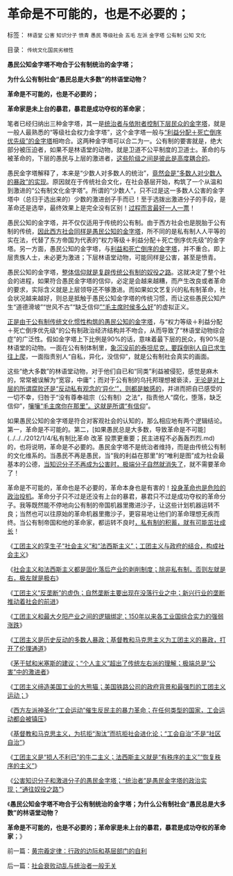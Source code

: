# 革命是不可能的，也是不必要的；

标签： `林语堂` `公害` `知识分子` `愤青` `愚民` `等级社会` `五毛` `左派` `金字塔` `公有制` `公知` `文化` 

目录： `传统文化国民劣根性`

**愚民公知金字塔不吻合于公有制统治的金字塔；**

**为什么公有制社会“愚民总是大多数”的林语堂动物？**

**革命是不可能的，也是不必要的；**

**革命家是未上台的暴君，暴君是成功夺权的革命家**；

笔者已经归纳出三种金字塔，其一是[统治者与依附者控制下层民众的金字塔](../../../2010/12/2/马克思阶级斗争观点和社会政治模型.md)，就是一般人最熟悉的“等级社会权力金字塔”，这个金字塔一般与[“利益分配＋死亡倒序优先级”的金字塔](../../../2012/5/15/“统一大同”的社会就是衰落前的颠峰；.md)相吻合。这两种金字塔可以合二为一。公有制的要害就是，绝大部分被压迫者，如果不是林语堂的动物，就是卫道不公平制度的卫道士。革命的与被革命的，下层的愚民与上层的激进者，[这些阶级之间是彼此是高度耦合的](../../../2012/4/9/被残杀的亲人，被灭绝的人性.md)。

愚民金字塔解释了，本来是“少数人对多数人的统治”，[竟然会是“多数人对少数人的暴政”的实现](../../../2010/3/3/“少数服从多数”是反人权反民主的专治之源.md)。原因就在于传统社会文化，在社会基层开始，构筑了一个从温和到激进的“公有制文化金字塔”。所谓的“少数人”，只不过是这一多数人公害的金字塔中（总归于选出来的）少数的激进刽子手而已！至于选拨出激进分子的手段，是革命还是选举，最终效果上是完全没有区别！[过程而言最好一人一票](../../../2012/3/30/“一人一票”的多数人暴政和“一人一枪”的自治.md)！

愚民公知的金字塔，并不仅仅适用于传统的公有制。由于西方社会也是脱胎于公有制的传统，[因此西方社会同样是愚民公知的金字塔](../../../2012/5/30/苏联的崩溃不是悲剧；苏联本身就是悲剧；.md)，所不同的是私有制人人平等的实在法，代替了东方帝国为代表的“权力等级＋利益分配＋死亡倒序优先级”的金字塔。另一方面，愚民公知的金字塔，与[利益和死亡倒序的金字塔](../../../2012/5/16/公有制金字塔模型和张五常的经济学.md)，并不重合。即上层贵族人士，未必更为激进；下层林语堂动物，可能同样是公害，甚至是愤青。

愚民公知的金字塔，[整体信仰就是复辟传统公有制的奴役之路](../../../2011/12/8/中世纪道德经济学的通往奴役之路.md)。这就决定了整个社会的进程，如果符合愚民金字塔的信仰，必定是会越来越糟，而产生改良或者革命的要求，实际含义就是上层领导还不够激进。而如果如文艺复兴的私有制革命，社会状况越来越好，则总是抵触于愚民公知金字塔的传统习惯，而让这些愚民公知产生“道德滑坡”“世风不古”“缺乏信仰[”“毛主席时侯多么好](../../../2010/11/30/孔庆东老师玩政治是举重若轻啊.md)”的虚拟正义。

[正是由于公有制传统文化惯性构筑的愚民公知的金字塔](../../../2011/10/3/欧洲传统的愚昧反动，诺贝尔经济学奖的学术权威！.md)，与“权力等级＋利益分配＋死亡倒序优先级”的公有制政治经济结构并不吻合，从而导致了“林语堂动物综合症”的广泛性。假如金字塔上下比例是90%的话，意味着最下层的民众，有90%是林语堂的动物。一面在公有制体制里，[象沉没前的泰坦尼克，要踩倒别人自已求生往上爬](../../../2012/5/17/高考国考教育体系培养选拨的不是人才.md)，一面指责别人“自私，异化，没信仰”，就是公有制社会真实的画面。

这些“绝大多数”的林语堂动物，对于他们自已和“同类”利益被侵犯，感觉是麻木的，常常被误解为“宽容，中庸”；而对于公有制的乌托邦理想被亵渎，[无论是对上层的所谓腐败还是“反动私有观念的‘异化’”，则都是敏感的](../../../2010/2/25/痛恨腐败反腐败，皇帝不急太监急.md)，并进而把自已感受的一切不幸，归咎于“没有尊奉祖宗（公有制）之法”，指责他人“腐化，堕落，缺乏信仰”，[嚷嚷“毛主席你在那里”。这就是所谓“有信仰](../../../2012/1/2/愚民三步曲和三层次的愚民：“文过饰非，虚拟正义，以邻为壑”.md)”。

如果愚民公知的金字塔是符合对客观社会的认知的，那么相应地有两个逻辑结论。第一，革命是不可能的。第二，[如果愚民总是大多数，导致革命是不可能](../../../2012/1/4/私有制比革命 改革 投票更重要；民主进程不必轰轰烈烈.md)的，也将说明，革命是不必要的。愚民金字塔不是统治者维持，而是由传统公有制的文化维系的。当愚民不再是愚民，当“我的利益在那里”的“唯利是图”成为社会最基本的公德，[当知识分子不再成为公害时，极端分子自然就消失了](../../../2012/6/5/茅于轼和米塞斯的建议；“极端”总是“公害”中的激进者；.md)，就不需要革命了！

革命是不可能的，革命也是不必要的，革命本身也是有害的！[投身革命也是危险的政治投机](../../../2010/5/14/唯恐天下不乱的革命家.md)。革命分子只不过是还没有上台的暴君，暴君只不过是成功夺权的革命分子。我等既然能不停地向公有制的帝国机器里撒进沙子，让这些计划机器运转不良；当然也可以往原始的革命机器里撒沙子，更容易地让他们的革命理想无疾而终。当公有制帝国和他的革命家，都运转不良时[，私有制的积蓄，就有可能茁壮成长](../../../2011/10/29/混淆（文化　Vs&nbsp;传统文化）的决定论，掩盖了（私有制＝民主）.md)！

《[工团主义的孪生子“社会主义”和“法西斯主义”；工团主义与政府的结合，构成社会主义](../../../2012/6/3/工团主义的孪生子“社会主义”和“法西斯主义”.md)》

《[社会主义和法西斯主义都是固化落后产业的剥削制度；除非私有制，否则左就是右，极左就是极右](../../../2012/6/3/社会主义的“产权人缺失”和法西斯主义.md)》

《[工团主义“反垄断”的虚伪；自然垄断主要出现在没落行业之中；新兴行业的垄断推动着社会的前进](../../../2012/6/4/工团主义“反垄断”的虚伪.md)》

《[工团主义和最大夕阳产业之间的逻辑绑定；150年以来各工业国综合实力的强弱涨跌](../../../2012/6/4/法西斯主义在德意日轴心国的合理性.md)》

《[工团主义是历史反动的多数人暴政；基督教和马克思主义为工团主义的暴政，打开了伦理通道](../../../2012/6/4/工团主义是历史反动的多数人暴政.md)》

《[茅于轼和米塞斯的建议；“个人主义”超出了传统左右派的理解；极端总是“公害”中的激进者](../../../2012/6/5/茅于轼和米塞斯的建议；“极端”总是“公害”中的激进者；.md)》

《[工团主义缔造美国工业的大熊猫；美国铁路公司的政府背景和最强烈的工团主义运动；](../../../2012/6/5/工团主义缔造美国工业的大熊猫.md)》

《[西方左派神圣化“工会运动”催生反民主的暴力革命；在任何类型的国家，工会运动都会被镇压](../../../2012/6/5/法西斯主义“杯酒释工权”,政府代行工会职能.md)》

《[基督教和马克思主义，为抗拒“淘汰”而抗拒社会进化论；“工会自治”不是“社区自治”](../../../2012/6/6/汪洋同志的“工会选举”不是“社区自治”.md)》

《[工团主义是“损人不利已”的牛二主义；法西斯主义就是“有秩序的主义”“恢复秩序的主义”](../../../2012/6/6/法西斯主义就是“有秩序的主义”“恢复秩序的主义”.md)》

《[公害知识分子和激进分子的愚民金字塔；“统治者”是愚民金字塔的政治实现；“通往奴役之路”](../../../2012/6/6/公害知识分子的愚民金字塔和通往奴役之路.md)》

《**愚民公知金字塔不吻合于公有制统治的金字塔；为什么公有制社会“愚民总是大多数”的林语堂动物？**

**革命是不可能的，也是不必要的；革命家是未上台的暴君，暴君是成功夺权的革命家**；》

前一篇：[黄宗羲定律：行政的边际和基层部门的自利](../../../2012/6/6/黄宗羲定律：行政的边际和基层部门的自利.md)

后一篇：[社会衰败动乱与统治者一般无关](../../../2012/6/7/社会衰败动乱与统治者一般无关.md)
